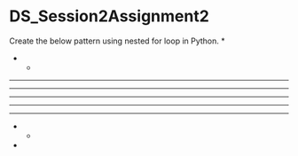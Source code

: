 # DS_Session2Assignment2

Create the below pattern using nested for loop in Python.
*
* *
* * *
* * * *
* * * * *
* * * *
* * *
* *
*
